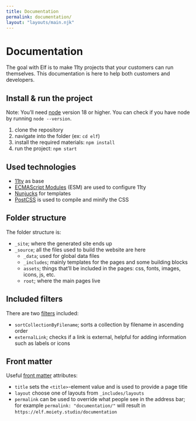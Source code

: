 ```yaml
---
title: Documentation
permalink: documentation/
layout: "layouts/main.njk"
---
```

# Documentation

The goal with Elf is to make 11ty projects that your customers can run themselves. This documentation is here to help both customers and developers.

## Install & run the project

Note: You’ll need [node](https://nodejs.org/en/download/package-manager) version 18 or higher. You can check if you have node by running `node --version`.

1. clone the repository
2. navigate into the folder (ex: `cd elf`)
3. install the required materials: `npm install`
4. run the project: `npm start`

## Used technologies

- [11ty](https://www.11ty.dev/) as base
- [ECMAScript Modules](https://developer.mozilla.org/en-US/docs/Web/JavaScript/Guide/Modules) (ESM) are used to configure 11ty
- [Nunjucks](https://mozilla.github.io/nunjucks/templating.html) for templates
- [PostCSS](https://www.npmjs.com/package/postcss) is used to compile and minify the CSS

## Folder structure

The folder structure is:

- `_site`; where the generated site ends up
- `_source`; all the files used to build the website are here
    - `_data`; used for global data files
    - `_includes`; mainly templates for the pages and some building blocks
    - `assets`; things that’ll be included in the pages: css, fonts, images, icons, js, etc.
    - `root`;  where the main pages live

## Included filters

There are two [filters](https://www.11ty.dev/docs/filters/) included:

- `sortCollectionByFilename`; sorts a collection by filename in ascending order
- `externalLink`; checks if a link is external, helpful for adding information such as labels or icons

## Front matter

Useful [front matter](https://www.11ty.dev/docs/data-frontmatter/) attributes:

- `title` sets the `<title>`-element value and is used to provide a page title
- `layout` choose one of layouts from `_includes/layouts`
- `permalink` can be used to override what people see in the address bar; for example `permalink: "documentation/"` will result in `https://elf.moiety.studio/documentation`
